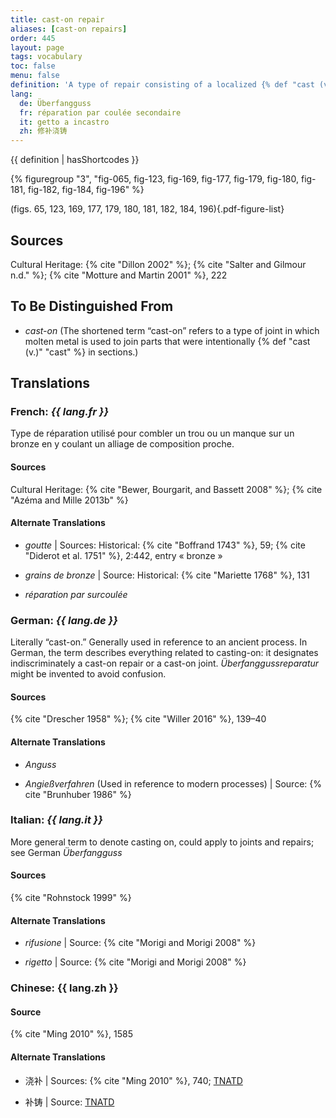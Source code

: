```yaml
---
title: cast-on repair
aliases: [cast-on repairs]
order: 445
layout: page
tags: vocabulary
toc: false
menu: false
definition: 'A type of repair consisting of a localized {% def "cast (v.)" "cast" %} of molten copper alloy to fill cavities or other {% def "casting defects" %}. Cast-on repairs may fill a void in the sculpture or secure a separately formed {% def "patch" %} or element to the cast.'
lang:
  de: Überfangguss
  fr: réparation par coulée secondaire
  it: getto a incastro
  zh: 修补浇铸
---
```


{{ definition | hasShortcodes }}

{% figuregroup "3", "fig-065, fig-123, fig-169, fig-177, fig-179, fig-180, fig-181, fig-182, fig-184, fig-196" %}

(figs. 65, 123, 169, 177, 179, 180, 181, 182, 184, 196){.pdf-figure-list}

## Sources

Cultural Heritage: {% cite "Dillon 2002" %}; {% cite "Salter and Gilmour n.d." %}; {% cite "Motture and Martin 2001" %}, 222

## To Be Distinguished From

- *cast-on* (The shortened term “cast-on” refers to a type of joint in which molten metal is used to join parts that were intentionally {% def "cast (v.)" "cast" %} in sections.)

## Translations

<div class="accordion">

### **French**: *{{ lang.fr }}*

Type de réparation utilisé pour combler un trou ou un manque sur un bronze en y coulant un alliage de composition proche.

#### Sources

Cultural Heritage: {% cite "Bewer, Bourgarit, and Bassett 2008" %}; {% cite "Azéma and Mille 2013b" %}

#### Alternate Translations

- *goutte* | Sources: Historical: {% cite "Boffrand 1743" %}, 59; {% cite "Diderot et al. 1751" %}, 2:442, entry « bronze »

- *grains de bronze* | Source: Historical: {% cite "Mariette 1768" %}, 131

- *réparation par surcoulée*

### **German**: *{{ lang.de }}*

Literally “cast-on.” Generally used in reference to an ancient process. In German, the term describes everything related to casting-on: it designates indiscriminately a cast-on repair or a cast-on joint. *Überfanggussreparatur* might be invented to avoid confusion.

#### Sources

{% cite "Drescher 1958" %}; {% cite "Willer 2016" %}, 139–40

#### Alternate Translations

- *Anguss*

- *Angießverfahren* (Used in reference to modern processes) | Source: {% cite "Brunhuber 1986" %}

### **Italian**: *{{ lang.it }}*

More general term to denote casting on, could apply to joints and repairs; see German *Überfangguss*

#### Sources

{% cite "Rohnstock 1999" %}

#### Alternate Translations

- *rifusione* | Source: {% cite "Morigi and Morigi 2008" %}

- *rigetto* | Source: {% cite "Morigi and Morigi 2008" %}

### **Chinese**: {{ lang.zh }}

#### Source

{% cite "Ming 2010" %}, 1585

#### Alternate Translations

- 浇补 | Sources: {% cite "Ming 2010" %}, 740; [TNATD](https://terms.naer.edu.tw/detail/3457911/?index=3)

- 补铸 | Source: [TNATD](https://terms.naer.edu.tw/detail/3457911/?index=3)

</div>
